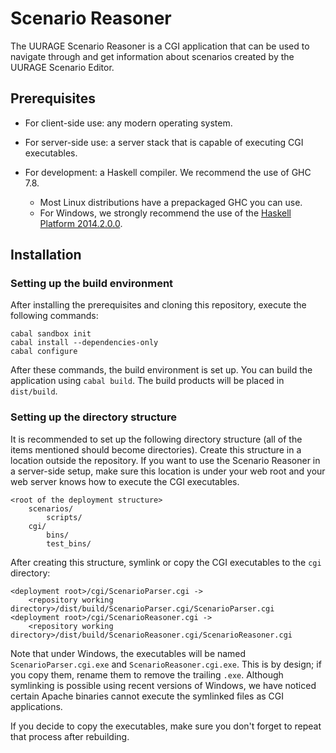# Scenario Reasoner

The UURAGE Scenario Reasoner is a CGI application that can be used to navigate through and get information about scenarios created by the UURAGE Scenario Editor.

## Prerequisites

* For client-side use: any modern operating system.

* For server-side use: a server stack that is capable of executing CGI executables.

* For development: a Haskell compiler. We recommend the use of GHC 7.8.

	* Most Linux distributions have a prepackaged GHC you can use.
	* For Windows, we strongly recommend the use of the [Haskell Platform 2014.2.0.0](https://www.haskell.org/platform/prior.html).

## Installation

### Setting up the build environment

After installing the prerequisites and cloning this repository, execute the following commands:

    cabal sandbox init
    cabal install --dependencies-only
    cabal configure

After these commands, the build environment is set up. You can build the application using `cabal build`. The build products will be placed in `dist/build`.

### Setting up the directory structure

It is recommended to set up the following directory structure (all of the items mentioned should become directories). Create this structure in a location outside the repository. If you want to use the Scenario Reasoner in a server-side setup, make sure this location is under your web root and your web server knows how to execute the CGI executables.

    <root of the deployment structure>
        scenarios/
            scripts/
        cgi/
            bins/
            test_bins/

After creating this structure, symlink or copy the CGI executables to the `cgi` directory:

    <deployment root>/cgi/ScenarioParser.cgi ->
        <repository working directory>/dist/build/ScenarioParser.cgi/ScenarioParser.cgi
    <deployment root>/cgi/ScenarioReasoner.cgi ->
        <repository working directory>/dist/build/ScenarioReasoner.cgi/ScenarioReasoner.cgi

Note that under Windows, the executables will be named `ScenarioParser.cgi.exe` and `ScenarioReasoner.cgi.exe`. This is by design; if you copy them, rename them to remove the trailing `.exe`. Although symlinking is possible using recent versions of Windows, we have noticed certain Apache binaries cannot execute the symlinked files as CGI applications.

If you decide to copy the executables, make sure you don't forget to repeat that process after rebuilding.
